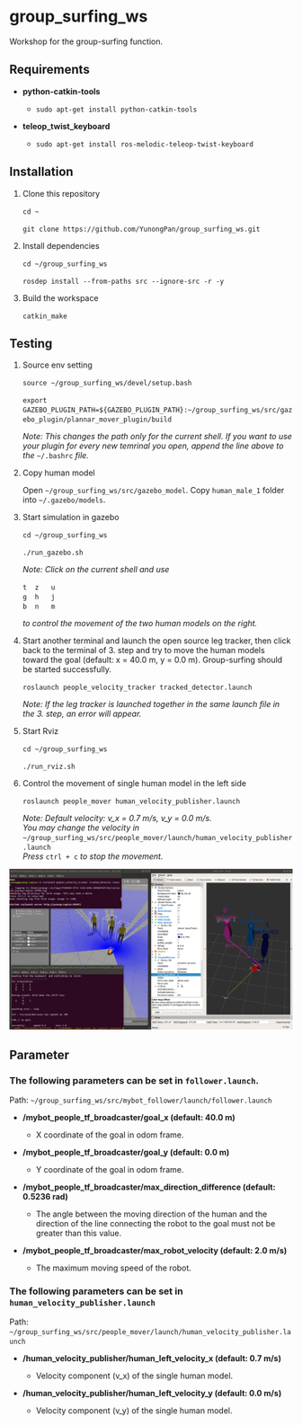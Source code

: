 # group_surfing_ws
Workshop for the group-surfing function.

## Requirements
- **python-catkin-tools**
  - `sudo apt-get install python-catkin-tools`  
    
- **teleop_twist_keyboard**
  - `sudo apt-get install ros-melodic-teleop-twist-keyboard`

## Installation
1. Clone this repository  
  
	`cd ~`  
  
	`git clone https://github.com/YunongPan/group_surfing_ws.git`  
  
2. Install dependencies  
  
	`cd ~/group_surfing_ws`  
  
	`rosdep install --from-paths src --ignore-src -r -y`  
  
3. Build the workspace  
  
	`catkin_make`  

## Testing
1. Source env setting  
  
	`source ~/group_surfing_ws/devel/setup.bash`  
  
	`export GAZEBO_PLUGIN_PATH=${GAZEBO_PLUGIN_PATH}:~/group_surfing_ws/src/gazebo_plugin/plannar_mover_plugin/build`  
	  
	*Note: This changes the path only for the current shell. If you want to use your plugin for every new temrinal you open, append the line above to the* `~/.bashrc` *file.*
  
2. Copy human model  
  
	Open `~/group_surfing_ws/src/gazebo_model`. Copy `human_male_1` folder into `~/.gazebo/models`.  
   
3. Start simulation in gazebo  
  
	`cd ~/group_surfing_ws`  
  
	`./run_gazebo.sh`  
  
	*Note: Click on the current shell and use*  
  
	`t	z	u`  
	`g	h	j`  
	`b	n	m`  
  
	*to control the movement of the two human models on the right.*  
  
4. Start another terminal and launch the open source leg tracker, then click back to the terminal of 3. step and try to move the human models toward the goal (default: x = 40.0 m, y = 0.0 m). Group-surfing should be started successfully.
  
	`roslaunch people_velocity_tracker tracked_detector.launch`  
  
	*Note: If the leg tracker is launched together in the same launch file in the 3. step, an error will appear.*  
  
5. Start Rviz  
  
	`cd ~/group_surfing_ws`  
  
	`./run_rviz.sh`
  
6. Control the movement of single human model in the left side  
  
	`roslaunch people_mover human_velocity_publisher.launch`  
  
	*Note: Default velocity: v_x = 0.7 m/s, v_y = 0.0 m/s.*  
	*You may change the velocity in* `~/group_surfing_ws/src/people_mover/launch/human_velocity_publisher.launch`  
	*Press* `ctrl + c` *to stop the movement.*  
  
![image](https://raw.githubusercontent.com/YunongPan/readme_add_pic/main/group_surfing.png)
## Parameter  
  
### The following parameters can be set in `follower.launch`.  
Path: `~/group_surfing_ws/src/mybot_follower/launch/follower.launch`  
  
- **/mybot_people_tf_broadcaster/goal_x (default: 40.0 m)**
  - X coordinate of the goal in odom frame.
  
- **/mybot_people_tf_broadcaster/goal_y (default: 0.0 m)**
  - Y coordinate of the goal in odom frame.
  
- **/mybot_people_tf_broadcaster/max_direction_difference (default: 0.5236 rad)**
  - The angle between the moving direction of the human and the direction of the line connecting the robot to the goal must not be greater than this value.  
  
- **/mybot_people_tf_broadcaster/max_robot_velocity (default: 2.0 m/s)**
  - The maximum moving speed of the robot.
  
### The following parameters can be set in `human_velocity_publisher.launch`
Path: `~/group_surfing_ws/src/people_mover/launch/human_velocity_publisher.launch`  
  
- **/human_velocity_publisher/human_left_velocity_x (default: 0.7 m/s)**
  - Velocity component (v_x) of the single human model.
  
- **/human_velocity_publisher/human_left_velocity_y (default: 0.0 m/s)**
  - Velocity component (v_y) of the single human model.

  


